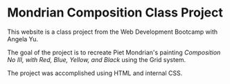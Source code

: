 # Mondrian Composition Class Project

This website is a class project from the Web Development Bootcamp with Angela Yu.  

The goal of the project is to recreate Piet Mondrian's painting *Composition No III, with Red, Blue, Yellow, and Black* using the Grid system.

The project was accomplished using HTML and internal CSS.
